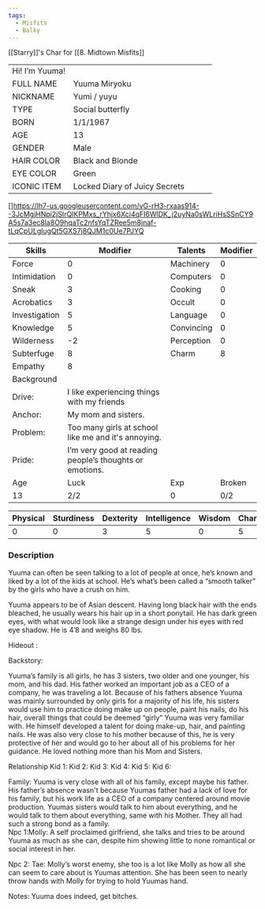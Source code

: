 ```yaml
---
tags:
  - Misfits
  - Balky
---
```

[[Starry]]'s Char for [[8. Midtown Misfits]]


|                |                               |     |     |     |
| -------------- | ----------------------------- | --- | --- | --- |
| Hi! I’m Yuuma! |                               |     |     |     |
| FULL NAME      | Yuuma Miryoku                 |     |     |     |
| NICKNAME       | Yumi / yuyu                   |     |     |     |
| TYPE           | Social butterfly              |     |     |     |
| BORN           | 1/1/1967                      |     |     |     |
| AGE            | 13                            |     |     |     |
| GENDER         | Male                          |     |     |     |
| HAIR COLOR     | Black and Blonde              |     |     |     |
| EYE COLOR      | Green                         |     |     |     |
| ICONIC ITEM    | Locked Diary of Juicy Secrets |     |     |     |

[]https://lh7-us.googleusercontent.com/vG-rH3-rxaas914--3JcMgjHNpi2jSIrQlKPMxs_rYhjx6Xci4qFI6WlDK_j2uyNa0sWLriHsSSnCY9A5s7a3ec8la8O9hqaTc2nfsYqTZRee5m8jnaf-tLqCpULglugQt5GXS7j8QJM1c0Ue7PJYQ  

|Skills |Modifier |Talents |Modifier|
| ------ | --------- | ---------| ---------|
|Force |0 |Machinery |0 |  
|Intimidation |0 |Computers |0 |  
|Sneak |3 |Cooking |0 |  
|Acrobatics |3 |Occult |0 |  
|Investigation |5 |Language |0 |  
|Knowledge |5 |Convincing |0 |  
|Wilderness |-2 | Perception |0 | 
|Subterfuge |8 | Charm |8 |
|Empathy |8 | 
|Background |    |    |    |  
|Drive:| I like experiencing things with my friends |    |    |    
|Anchor:| My mom and sisters. |    |    |   
|Problem:| Too many girls at school like me and it's annoying. |    |    |  
|Pride:| I’m very good at reading people’s thoughts or emotions. |    |    |  
|Age |Luck |Exp |Broken |  
|13 |2/2 |0 | 0/2 |

| Physical | Sturdiness | Dexterity | Intelligence | Wisdom | Charisma |
| -------- | ---------- | --------- | ------------ | ------ | -------- |
| 0        | 0          | 3         | 5            | 0      | 5        |


### Description 

Yuuma can often be seen talking to a lot of people at once, he’s known and liked by a lot of the kids at school. He’s what’s been called a “smooth talker” by the girls who have a crush on him.   

Yuuma appears to be of Asian descent. Having long black hair with the ends bleached, he usually wears his hair up in a short ponytail. He has dark green eyes, with what would look like a strange design under his eyes with red eye shadow. He is 4’8 and weighs 80 lbs.                                                                                                                            

Hideout : 

Backstory:

Yuuma’s family is all girls, he has 3 sisters, two older and one younger, his mom, and his dad. His father worked an important job as a CEO of a company, he was traveling a lot. Because of his fathers absence Yuuma was mainly surrounded by only girls for a majority of his life, his sisters would use him to practice doing make up on people, paint his nails, do his hair, overall things that could be deemed “girly” Yuuma was very familiar with. He himself developed a talent for doing make-up, hair, and painting nails. He was also very close to his mother because of this, he is very protective of her and would go to her about all of his problems for her guidance. He loved nothing more than his Mom and Sisters.          

Relationship
Kid 1: 
Kid 2: 
Kid 3: 
Kid 4:
Kid 5:
Kid 6:

Family: Yuuma is very close with all of his family, except maybe his father. His father’s absence wasn't because Yuumas father had a lack of love for his family, but his work life as a CEO of a company centered around movie production. Yuumas sisters would talk to him about everything, and he would talk to them about everything, same with his Mother. They all had such a strong bond as a family.                                                                                                                                                                                                                                                                                                                                        
Npc 1:Molly: A self proclaimed girlfriend, she talks and tries to be around Yuuma as much as she can, despite him showing little to none romantical or social interest in her.

Npc 2: Tae: Molly’s worst enemy, she too is a lot like Molly as how all she can seem to care about is Yuumas attention. She has been seen to nearly throw hands with Molly for trying to hold Yuumas hand.

Notes: Yuuma does indeed, get bitches.